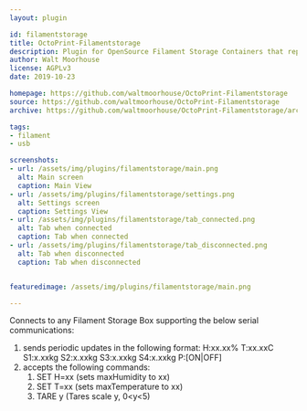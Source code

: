```yaml
---
layout: plugin

id: filamentstorage  
title: OctoPrint-Filamentstorage  
description: Plugin for OpenSource Filament Storage Containers that report Temp, Humidity, and scale values over USB.  
author: Walt Moorhouse  
license: AGPLv3  
date: 2019-10-23

homepage: https://github.com/waltmoorhouse/OctoPrint-Filamentstorage  
source: https://github.com/waltmoorhouse/OctoPrint-Filamentstorage  
archive: https://github.com/waltmoorhouse/OctoPrint-Filamentstorage/archive/master.zip

tags:
- filament
- usb

screenshots:
- url: /assets/img/plugins/filamentstorage/main.png
  alt: Main screen  
  caption: Main View  
- url: /assets/img/plugins/filamentstorage/settings.png
  alt: Settings screen  
  caption: Settings View  
- url: /assets/img/plugins/filamentstorage/tab_connected.png
  alt: Tab when connected  
  caption: Tab when connected  
- url: /assets/img/plugins/filamentstorage/tab_disconnected.png
  alt: Tab when disconnected  
  caption: Tab when disconnected


featuredimage: /assets/img/plugins/filamentstorage/main.png

---
```


Connects to any Filament Storage Box supporting the below serial communications:
1) sends periodic updates in the following format: 
    H:xx.xx% T:xx.xxC S1:x.xxkg S2:x.xxkg S3:x.xxkg S4:x.xxkg P:\[ON|OFF\]
1) accepts the following commands:
    1) SET H=xx (sets maxHumidity to xx)
    1) SET T=xx (sets maxTemperature to xx)
    1) TARE y (Tares scale y, 0<y<5)
